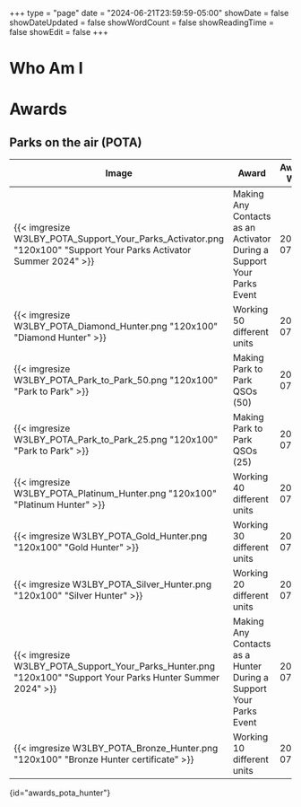 +++
type = "page"
date = "2024-06-21T23:59:59-05:00"
showDate = false
showDateUpdated = false
showWordCount = false
showReadingTime = false
showEdit = false
+++

# Who Am I

# Awards
## Parks on the air (POTA)

|Image|Award|Awarded When|Band|Modes|
|-----|-----------|------------|----|---|
|{{< imgresize W3LBY_POTA_Support_Your_Parks_Activator.png "120x100" "Support Your Parks Activator Summer 2024" >}}|Making Any Contacts as an Activator During a Support Your Parks Event|2024-07-21|||
|{{< imgresize W3LBY_POTA_Diamond_Hunter.png "120x100" "Diamond Hunter" >}}|Working 50 different units|2024-07-21|20M|Phone|
|{{< imgresize W3LBY_POTA_Park_to_Park_50.png "120x100" "Park to Park" >}}|Making Park to Park QSOs (50)|2024-07-21|||
|{{< imgresize W3LBY_POTA_Park_to_Park_25.png "120x100" "Park to Park" >}}|Making Park to Park QSOs (25)|2024-07-21|||
|{{< imgresize W3LBY_POTA_Platinum_Hunter.png "120x100" "Platinum Hunter" >}}|Working 40 different units|2024-07-20|20M|Phone|
|{{< imgresize W3LBY_POTA_Gold_Hunter.png "120x100" "Gold Hunter" >}}|Working 30 different units|2024-07-20|20M|Phone|
|{{< imgresize W3LBY_POTA_Silver_Hunter.png "120x100" "Silver Hunter" >}}|Working 20 different units|2024-07-20|20M|Phone|
|{{< imgresize W3LBY_POTA_Support_Your_Parks_Hunter.png "120x100" "Support Your Parks Hunter Summer 2024" >}}|Making Any Contacts as a Hunter During a Support Your Parks Event|2024-07-20|||
|{{< imgresize W3LBY_POTA_Bronze_Hunter.png "120x100" "Bronze Hunter certificate" >}}|Working 10 different units|2024-07-18|20M|Phone|
{id="awards_pota_hunter"}